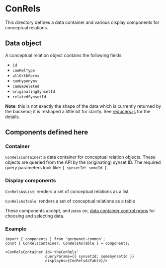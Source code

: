 # ConRels

This directory defines a data container and various display components
for conceptual relations.

## Data object

A conceptual relation object contains the following fields:

  - `id`
  - `conRelType`
  - `allOrthForms`
  - `numHyponyms`
  - `canBeDeleted`
  - `originatingSynsetId`
  - `relatedSynsetId`

**Note**: this is not exactly the shape of the data which is currently
returned by the backend; it is reshaped a little bit for clarity.  See
[reducers.js](./reducers.js) for the details.

## Components defined here

### Container

`ConRelsContainer`: a data container for conceptual relation objects.
These objects are queried from the API by the (originating) synset ID.
The required query parameters look like: `{ synsetId: someId }`.

### Display components

`ConRelsAsList`: renders a set of conceptual relations as a list 

`ConRelsAsTable`: renders a set of conceptual relations as a table 

These components accept, and pass on, [data container control
props](../DataContainer#user-content-selecting-and-choosing-data-objects) for choosing and selecting data.

### Example

```
import { components } from 'germanet-common';
const { ConRelsContainer, ConRelsAsTable } = components;

<ConRelsContainer id='theConRels'
                  queryParams={{ synsetId: someSynsetId }}
                  displayAs={ConRelsAsTable}/>
```
